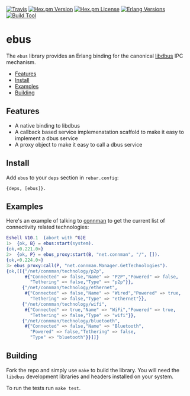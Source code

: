 [![Travis][travis badge]][travis]
[![Hex.pm Version][hex version badge]][hex]
[![Hex.pm License][hex license badge]][hex]
[![Erlang Versions][erlang version badge]][erlang]
[![Build Tool][build tool]][rebar]

# ebus


The `ebus` library provides an Erlang binding for the canonical
[libdbus](https://cgit.freedesktop.org/dbus/dbus/) IPC mechanism.


  * [Features](#features)
  * [Install](#install)
  * [Examples](#examples)
  * [Building](#building)


## Features

  * A native binding to libdbus
  * A callback based service implemenatation scaffold to make it easy
    to implement a dbus service
  * A proxy object to make it easy to call a dbus service

## Install

Add `ebus` to your `deps` section in `rebar.config`:

``` shell
{deps, [ebus]}.
```

## Examples

Here's an example of talking to [connman] to get the current list of
connectivity related technologies:

```erlang
Eshell V10.1  (abort with ^G)E
1>  {ok, B} = ebus:start(system).
{ok,<0.221.0>}
2>  {ok, P} = ebus_proxy:start(B, "net.connman", "/", []).
{ok,<0.224.0>}
3> ebus_proxy:call(P, "net.connman.Manager.GetTechnologies").
{ok,[[{"/net/connman/technology/p2p",
       #{"Connected" => false,"Name" => "P2P","Powered" => false,
         "Tethering" => false,"Type" => "p2p"}},
      {"/net/connman/technology/ethernet",
       #{"Connected" => false,"Name" => "Wired","Powered" => true,
         "Tethering" => false,"Type" => "ethernet"}},
      {"/net/connman/technology/wifi",
       #{"Connected" => true,"Name" => "WiFi","Powered" => true,
         "Tethering" => false,"Type" => "wifi"}},
      {"/net/connman/technology/bluetooth",
       #{"Connected" => false,"Name" => "Bluetooth",
         "Powered" => false,"Tethering" => false,
         "Type" => "bluetooth"}}]]}
```

## Building

Fork the repo and simply use `make` to build the library. You will
need the `libdbus` development libraries and headers installed on your
system.

To run the tests run `make test`.


<!-- Badges -->
[travis]: https://travis-ci.com/helium/ebus
[travis badge]: https://img.shields.io/travis/com/helium/ebus/master.svg?style=flat-square
[hex]: https://hex.pm/packages/ebus
[hex version badge]: https://img.shields.io/hexpm/v/ebus.svg?style=flat-square
[hex license badge]: https://img.shields.io/hexpm/l/ebus.svg?style=flat-square
[erlang version badge]: https://img.shields.io/badge/erlang-21.1-blue.svg?style=flat-square
[build tool]: https://img.shields.io/badge/build%20tool-rebar3-orange.svg?style=flat-square

<!-- Links -->
[connman]: https://01.org/connman
[rebar]: http://rebar3.org
[erlang]: http://erlang.org
